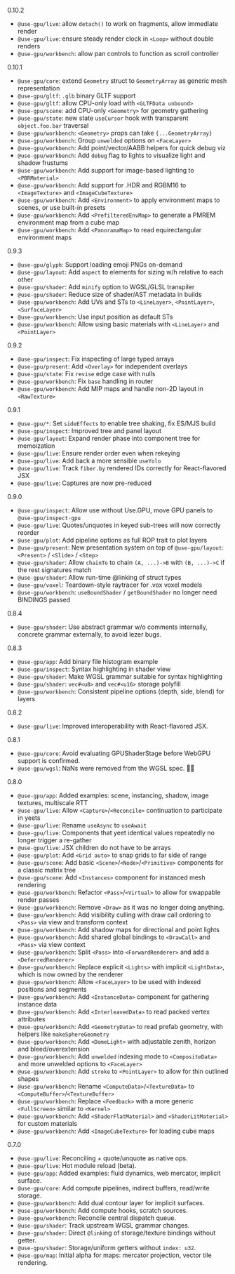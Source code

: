 0.10.2
- `@use-gpu/live`: allow `detach()` to work on fragments, allow immediate render
- `@use-gpu/live`: ensure steady render clock in `<Loop>` without double renders
- `@use-gpu/workbench`: allow pan controls to function as scroll controller

0.10.1
- `@use-gpu/core`: extend `Geometry` struct to `GeometryArray` as generic mesh representation
- `@use-gpu/gltf`: `.glb` binary GLTF support
- `@use-gpu/gltf`: allow CPU-only load with `<GLTFData unbound>`
- `@use-gpu/scene`: add CPU-only `<Geometry>` for geometry gathering
- `@use-gpu/state`: new state `useCursor` hook with transparent `object.foo.bar` traversal
- `@use-gpu/workbench`: `<Geometry>` props can take `{...GeometryArray}`
- `@use-gpu/workbench`: Group `unwelded` options on `<FaceLayer>`
- `@use-gpu/workbench`: Add point/vector/AABB helpers for quick debug viz
- `@use-gpu/workbench`: Add `debug` flag to lights to visualize light and shadow frustums
- `@use-gpu/workbench`: Add support for image-based lighting to `<PBRMaterial>`
- `@use-gpu/workbench`: Add support for .HDR and RGBM16 to `<ImageTexture>` and `<ImageCubeTexture>`
- `@use-gpu/workbench`: Add `<Environment>` to apply environment maps to scenes, or use built-in presets
- `@use-gpu/workbench`: Add `<PrefilteredEnvMap>` to generate a PMREM environment map from a cube map
- `@use-gpu/workbench`: Add `<PanoramaMap>` to read equirectangular environment maps

0.9.3
- `@use-gpu/glyph`: Support loading emoji PNGs on-demand
- `@use-gpu/layout`: Add `aspect` to elements for sizing w/h relative to each other
- `@use-gpu/shader`: Add `minify` option to WGSL/GLSL transpiler
- `@use-gpu/shader`: Reduce size of shader/AST metadata in builds
- `@use-gpu/workbench`: Add UVs and STs to `<LineLayer>`, `<PointLayer>`, `<SurfaceLayer>`
- `@use-gpu/workbench`: Use input position as default STs
- `@use-gpu/workbench`: Allow using basic materials with `<LineLayer>` and `<PointLayer>`

0.9.2
- `@use-gpu/inspect`: Fix inspecting of large typed arrays
- `@use-gpu/present`: Add `<Overlay>` for independent overlays
- `@use-gpu/state`: Fix `revise` edge case with nulls
- `@use-gpu/workbench`: Fix `base` handling in router
- `@use-gpu/workbench`: Add MIP maps and handle non-2D layout in `<RawTexture>`

0.9.1
- `@use-gpu/*`: Set `sideEffects` to enable tree shaking, fix ES/MJS build
- `@use-gpu/inspect`: Improved tree and panel layout
- `@use-gpu/layout`: Expand render phase into component tree for memoization
- `@use-gpu/live`: Ensure render order even when rekeying
- `@use-gpu/live`: Add back a more sensible `useYolo`
- `@use-gpu/live`: Track `fiber.by` rendered IDs correctly for React-flavored JSX
- `@use-gpu/live`: Captures are now pre-reduced

0.9.0
- `@use-gpu/inspect`: Allow use without Use.GPU, move GPU panels to `@use-gpu/inspect-gpu`
- `@use-gpu/live`: Quotes/unquotes in keyed sub-trees will now correctly reorder
- `@use-gpu/plot`: Add pipeline options as full ROP trait to plot layers
- `@use-gpu/present`: New presentation system on top of `@use-gpu/layout`: `<Present>` / `<Slide>` / `<Step>`
- `@use-gpu/shader`: Allow `chainTo` to chain `(A, ...)->B` with `(B, ...)->C` if the rest signatures match
- `@use-gpu/shader`: Allow run-time @linking of struct types
- `@use-gpu/voxel`: Teardown-style raytracer for .vox voxel models
- `@use-gpu/workbench`: `useBoundShader` / `getBoundShader` no longer need BINDINGS passed

0.8.4
- `@use-gpu/shader`: Use abstract grammar w/o comments internally, concrete grammar externally, to avoid lezer bugs.

0.8.3
- `@use-gpu/app`: Add binary file histogram example
- `@use-gpu/inspect`: Syntax highlighting in shader view
- `@use-gpu/shader`: Make WGSL grammar suitable for syntax highlighting
- `@use-gpu/shader`: `vec#<u8>` and `vec#<u16>` storage polyfill
- `@use-gpu/workbench`: Consistent pipeline options (depth, side, blend) for layers

0.8.2
- `@use-gpu/live`: Improved interoperability with React-flavored JSX.

0.8.1
- `@use-gpu/core`: Avoid evaluating GPUShaderStage before WebGPU support is confirmed.
- `@use-gpu/wgsl`: NaNs were removed from the WGSL spec. 🤦‍♂️

0.8.0
- `@use-gpu/app`: Added examples: scene, instancing, shadow, image textures, multiscale RTT
- `@use-gpu/live`: Allow `<Capture>`/`<Reconcile>` continuation to participate in yeets
- `@use-gpu/live`: Rename `useAsync` to `useAwait`
- `@use-gpu/live`: Components that yeet identical values repeatedly no longer trigger a re-gather
- `@use-gpu/live`: JSX children do not have to be arrays
- `@use-gpu/plot`: Add `<Grid auto>` to snap grids to far side of range
- `@use-gpu/scene`: Add basic `<Scene>`/`<Node>`/`<Primitive>` components for a classic matrix tree
- `@use-gpu/scene`: Add `<Instances>` component for instanced mesh rendering
- `@use-gpu/workbench`: Refactor `<Pass>`/`<Virtual>` to allow for swappable render passes
- `@use-gpu/workbench`: Remove `<Draw>` as it was no longer doing anything.
- `@use-gpu/workbench`: Add visibility culling with draw call ordering to `<Pass>` via view and transform context
- `@use-gpu/workbench`: Add shadow maps for directional and point lights
- `@use-gpu/workbench`: Add shared global bindings to `<DrawCall>` and `<Pass>` via view context
- `@use-gpu/workbench`: Split `<Pass>` into `<ForwardRenderer>` and add a `<DeferredRenderer>`
- `@use-gpu/workbench`: Replace explicit `<Lights>` with implicit `<LightData>`, which is now owned by the renderer
- `@use-gpu/workbench`: Allow `<FaceLayer>` to be used with indexed positions and segments
- `@use-gpu/workbench`: Add `<InstanceData>` component for gathering instance data
- `@use-gpu/workbench`: Add `<InterleavedData>` to read packed vertex attributes
- `@use-gpu/workbench`: Add `<GeometryData>` to read prefab geometry, with helpers like `makeSphereGeometry`
- `@use-gpu/workbench`: Add `<DomeLight>` with adjustable zenith, horizon and bleed/overextension
- `@use-gpu/workbench`: Add `unwelded` indexing mode to `<CompositeData>` and more unwelded options to `<FaceLayer>`
- `@use-gpu/workbench`: Add `stroke` to `<PointLayer>` to allow for thin outlined shapes
- `@use-gpu/workbench`: Rename `<ComputeData>`/`<TextureData>` to `<ComputeBuffer>`/`<TextureBuffer>`
- `@use-gpu/workbench`: Replace `<Feedback>` with a more generic `<FullScreen>` similar to `<Kernel>`
- `@use-gpu/workbench`: Add `<ShaderFlatMaterial>` and `<ShaderLitMaterial>` for custom materials
- `@use-gpu/workbench`: Add `<ImageCubeTexture>` for loading cube maps

0.7.0
- `@use-gpu/live`: Reconciling + quote/unquote as native ops.
- `@use-gpu/live`: Hot module reload (beta).
- `@use-gpu/app`: Added examples: fluid dynamics, web mercator, implicit surface.
- `@use-gpu/core`: Add compute pipelines, indirect buffers, read/write storage.
- `@use-gpu/workbench`: Add dual contour layer for implicit surfaces.
- `@use-gpu/workbench`: Add compute hooks, scratch sources.
- `@use-gpu/workbench`: Reconcile central dispatch queue.
- `@use-gpu/shader`: Track upstream WGSL grammar changes.
- `@use-gpu/shader`: Direct `@link`ing of storage/texture bindings without getter.
- `@use-gpu/shader`: Storage/uniform getters without `index: u32`.
- `@use-gpu/map`: Initial alpha for maps: mercator projection, vector tile rendering.
